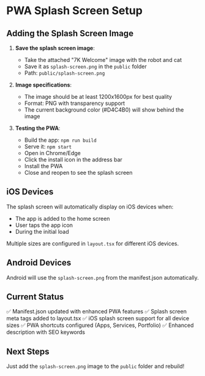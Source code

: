 # PWA Splash Screen Setup

## Adding the Splash Screen Image

1. **Save the splash screen image**:
   - Take the attached "7K Welcome" image with the robot and cat
   - Save it as `splash-screen.png` in the `public` folder
   - Path: `public/splash-screen.png`

2. **Image specifications**:
   - The image should be at least 1200x1600px for best quality
   - Format: PNG with transparency support
   - The current background color (#D4C4B0) will show behind the image

3. **Testing the PWA**:
   - Build the app: `npm run build`
   - Serve it: `npm start`
   - Open in Chrome/Edge
   - Click the install icon in the address bar
   - Install the PWA
   - Close and reopen to see the splash screen

## iOS Devices

The splash screen will automatically display on iOS devices when:
- The app is added to the home screen
- User taps the app icon
- During the initial load

Multiple sizes are configured in `layout.tsx` for different iOS devices.

## Android Devices

Android will use the `splash-screen.png` from the manifest.json automatically.

## Current Status

✅ Manifest.json updated with enhanced PWA features
✅ Splash screen meta tags added to layout.tsx
✅ iOS splash screen support for all device sizes
✅ PWA shortcuts configured (Apps, Services, Portfolio)
✅ Enhanced description with SEO keywords

## Next Steps

Just add the `splash-screen.png` image to the `public` folder and rebuild!
